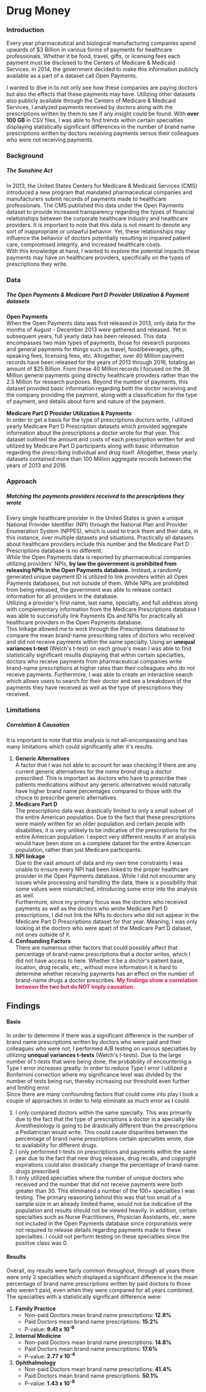# Drug Money

<h3><b>Introduction</b></h3>
Every year pharmaceutical and biological manufacturing companies spend upwards of $3 Billion in various forms of payments for healthcare professionals. Whether it be food, travel, gifts, or licensing fees each payment must be disclosed to the Centers of Medicare & Medicaid Services. In 2014, the government decided to make this information publicly available as a part of a dataset call Open Payments.

I wanted to dive in to not only see how these companies are paying doctors but also the effects that these payments may have. Utilizing other datasets also publicly available through the Centers of Medicare & Medicaid Services, I analyzed payments received by doctors along with the prescriptions written by them to see if any insight could be found. With **over 100 GB** in CSV files, I was able to find trends within certain specialties displaying statistically significant differences in the number of brand name prescriptions written by doctors receiving payments versus their colleagues who were not receiving payments.


<h3><b>Background</b></h3>
<em><h5>The Sunshine Act</h5></em>
</div>
<div>
<p class="text-primary">In 2013, the United States Centers for Medicare & Medicaid Services (CMS) introduced a new program that mandated pharmaceutical companies and manufacturers submit records of payments made to healthcare professionals. The CMS published this data under the Open Payments dataset to provide increased transparency regarding the types of financial relationships between the corporate healthcare industry and healthcare providers. It is important to note that this data is not meant to denote any sort of inappropriate or unlawful behavior. Yet, these relationships may influence the behavior of doctors potentially resulting in impaired patient care, compromised integrity, and increased healthcare costs.<br>With this knowledge at hand, I wanted to explore the potential impacts these payments may have on healthcare providers, specifically on the types of prescriptions they write.</p>
</div>
<div class="title">
<h3><b>Data</b></h3>
<em><h5>The Open Payments & Medicare Part D Provider Utilization & Payment datasets</h5></em>
</div>
<div>
<p class="text-primary"><b>Open Payments</b><br>
  When the Open Payments data was first released in 2013, only data for the months of August - December 2013 were gathered and released. Yet in subsequent years, full yearly data has been released. This data encompasses two main types of payments, those for research purposes and general payments for things such as travel, food/beverages, gifts, speaking fees, licensing fees, etc. Altogether, over 40 Million payment records have been released for the years of 2013 through 2016, totaling an amount of $25 Billion. From these 40 Million records I focused on the 38 Million general payments going directly healthcare providers rather than the 2.5 Million for research purposes. Beyond the number of payments, this dataset provided basic information regarding both the doctor receiving  and the company providing the payment, along with a classification for the type of payment, and details about form and nature of the payment.<br>

  <b>Medicare Part D Provider Utilization & Payments</b><br>
  In order to get a basis for the type of prescriptions doctors write, I utilized yearly Medicare Part D Prescription datasets which provided aggregate information about the prescriptions a doctor wrote for that year. This dataset outlined the amount and costs of each prescription written for and utilized by Medicare Part D participants along with basic information regarding the prescribing individual and drug itself. Altogether, these yearly datasets contained more than 100 Million aggregate records between the years of 2013 and 2016.
</p>
</div>
<div class="title">
<h3><b>Approach</b></h3>
<em><h5>Matching the payments providers received to the prescriptions they wrote</h5></em>
</div>
<div>
<p class="text-primary">
  Every single healthcare provider in the United States is given a unique National Provider Identifier (NPI) through the National Plan and Provider Enumeration System (NPPES), which is used to track them and their data, in this instance, over multiple datasets and situations. Practically all datasets about healthcare providers include this number and the Medicare Part D Prescriptions database is no different.<br>
  While the Open Payments data is reported by pharmaceutical companies utilizing providers' NPIs, <b>by law the government is prohibited from releasing NPIs in the Open Payments database.</b> Instead, a randomly generated unique payment ID is utilized to link providers within all Open Payments databases, but not outside of them. While NPIs are prohibited from being released, the government was able to release contact information for all providers in the database.<br>
  Utilizing a provider's first name, last name, specialty, and full address along with complementary information from the Medicare Prescriptions database I was able to successfully link Payments IDs and NPIs for practically all healthcare providers in the Open Payments database.<br>
  This linkage allowed me to work through the Prescriptions database to compare the mean brand-name prescribing rates of doctors who received and did not receive payments within the same specialty. Using an <b>unequal variances t-test</b> (Welch's t-test) on each group's mean I was able to find statistically significant results displaying that within certain specialties, doctors who receive payments from pharmaceutical companies write brand-name prescriptions at higher rates than their colleagues who do not receive payments. Furthermore, I was able to create an interactive search which allows users to search for their doctor and see a breakdown of the payments they have received as well as the type of prescriptions they received.
</p>
</div>
<div class="title">
<h3><b>Limitations</b></h3>
<em><h5>Correlation & Causation</h5></em>
</div>
<div>
<p class="text-primary">
  It is important to note that this analysis is not all-encompassing and has many limitations which could significantly alter it's results.<br>
  <ol>
    <li><b>Generic Alternatives</b><br>
      A factor that I was not able to account for was checking if there are any current generic alternatives for the <i>name brand</i> drug a doctor prescribed. This is important as doctors who have to prescribe their patients medications without any generic alternatives would naturally have higher brand name percentages compared to those with the choice to prescribe generic alternatives.
    </li>
    <li><b>Medicare Part D</b><br>
      The prescriptions data was drastically limited to only a small subset of the entire American population. Due to the fact that these prescriptions were mainly written for an older population and certain people with disabilities, it is very unlikely to be indicative of the prescriptions for the entire American population. I expect very different results if an analysis would have been done on a complete dataset for the entire American population, rather than just Medicare participants.
    </li>
    <li><b>NPI linkage</b><br>
      Due to the vast amount of data and my own time constraints I was unable to ensure every NPI had been linked to the proper healthcare provider in the Open Payments database. While I did not encounter any issues while processing and handling the data, there is a possibility that some values were mismatched, introducing some error into the analysis as well.<br>
      Furthermore, since my primary focus was the doctors who received payments as well as the doctors who wrote Medicare Part D prescriptions, I did not link the NPIs to doctors who did not appear in the Medicare Part D Prescriptions dataset for that year. Meaning, I was only looking at the doctors who were apart of the Medicare Part D dataset, not ones outside of it.
    </li>
    <li><b>Confounding Factors</b><br>
      There are numerous other factors that could possibly affect that percentage of brand-name prescriptions that a doctor writes, which I did not have access to here. Whether it be a doctor's patient base, location, drug recalls, etc., without more information it is hard to determine whether receiving payments has an effect on the number of brand-name drugs a doctor prescribes. <b style="color:crimson">My findings show a correlation between the two but do NOT imply causation.</b><br>
      </li>
      </ol>

  <h2>Findings</h2>
  <h4>
    <b>Basis</b>
  </h4>
  <p class="text-primary">In order to determine if there was a significant difference in the number of brand name prescriptions written by doctors who were paid and their colleagues who were not, I performed A/B testing on various specialties by utilizing <b>unequal variances t-tests</b> (Welch's t-tests). Due to the large number of t-tests that were being done, the probability of encountering a Type I error increases greatly. In order to reduce Type I error I utilized a Bonferroni correction where my significance level was divided by the number of tests being run, thereby increasing our threshold even further and limiting error.<br>Since there are many confounding factors that could come into play I took a couple of approaches in order to help eliminate as much error as I could.<br>
  <ol>
    <li>
      I only compared doctors within the same specialty. This was primarily due to the fact that the type of prescriptions a doctor in a specialty like Anesthesiology is going to be drastically different than the prescriptions a Pediatrician would write. This could cause disparities between the percentage of brand name prescriptions certain specialties wrote, due to availability for different drugs.
    </li>
    <li>
      I only performed t-tests on prescriptions and payments within the same year due to the fact that new drug releases, drug recalls, and copyright expirations could also drastically change the percentage of brand-name drugs prescribed.
    </li>
    <li>
      I only utilized specialties where the number of unique doctors who received and the number that did not receive payments were both greater than 30. This eliminated a number of the 100+ specialties I was testing. The primary reasoning behind this was that too small of a sample size in an already limited frame, would not be indicative of the population and results should not be viewed heavily. In addition, certain specialties such as Nurse Practitioners, Physician Assistants, etc. were not included in the Open Payments database since corporations were not required to release details regarding payments made to these specialties. I could not perform testing on these specialties since the positive class was 0.
    </li>
  </ol>

<h4>
  <b>Results</b>
</h4>
<p class="text-primary">Overall, my results were fairly common throughout, through all years there were only 3 specialties which displayed a significant difference in the mean percentage of brand name prescriptions written by paid doctors to those who weren't paid, even when they were compared for all years combined.<br>The specialties with a statistically significant difference were:
  <ol>
    <li>
      <b>Family Practice</b>
      <ul>
        <li>Non-paid Doctors mean brand name prescriptions: <b>12.8%</b></li>
        <li>Paid Doctors mean brand name prescriptions: <b>15.2%</b></li>
        <li>P-value: <b>9.41 x 10<sup>-6</sup></b></li>
      </ul>
    </li>
    <li>
      <b>Internal Medicine</b>
      <ul>
        <li>Non-paid Doctors mean brand name prescriptions: <b>14.8%</b></li>
        <li>Paid Doctors mean brand name prescriptions: <b>17.6%</b></li>
        <li>P-value: <b>2.77 x 10<sup>-4</sup></b></li>
      </ul>
    </li>
    <li>
      <b>Ophthalmology</b>
      <ul>
        <li>Non-paid Doctors mean brand name prescriptions: <b>41.4%</b></li>
        <li>Paid Doctors mean brand name prescriptions: <b>50.1%</b></li>
        <li>P-value: <b>1.43 x 10<sup>-8</sup></b></li>
      </ul>
    </li>
  </ol>
